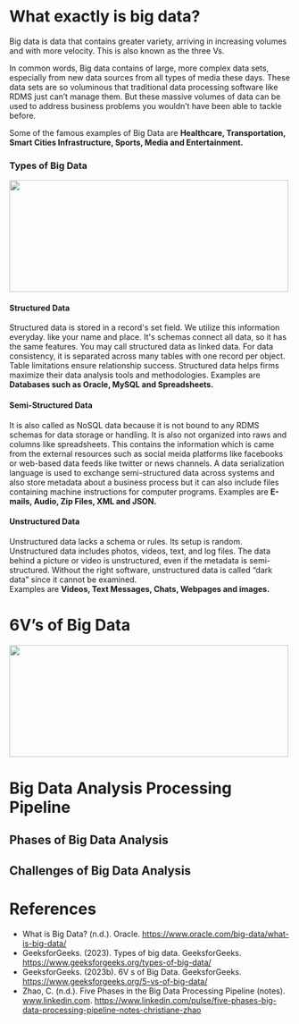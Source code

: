 # What exactly is big data?

Big data is data that contains greater variety, arriving in increasing volumes and with more velocity. This is also known as the three Vs.

In common words, Big data contains of large, more complex data sets, especially from new data sources from all types of media these days. These data sets are so voluminous that traditional data processing software like RDMS just can’t manage them. But these massive volumes of data can be used to address business problems you wouldn’t have been able to tackle before.

Some of the famous examples of Big Data are **Healthcare, Transportation, Smart Cities Infrastructure, Sports, Media and Entertainment.**

### Types of Big Data

<img src="https://github.com/akhil2607/akhil2607/assets/44285279/e2c07e42-80a8-42dc-9f0d-36e86b19775b" width="500" height="200">

#### Structured Data
Structured data is stored in a record's set field. We utilize this information everyday. like your name and place. It's schemas connect all data, so it has the same features. You may call structured data as linked data. For data consistency, it is separated across many tables with one record per object. Table limitations ensure relationship success. Structured data helps firms maximize their data analysis tools and methodologies. 
Examples are **Databases such as Oracle, MySQL and Spreadsheets.**

#### Semi-Structured Data
It is also called as NoSQL data because it is not bound to any RDMS schemas for data storage or handling. It is also not organized into raws and columns like spreadsheets. This contains the information which is came from the external resources such as social meida platforms like facebooks or web-based data feeds like twitter or news channels. A data serialization language is used to exchange semi-structured data across systems and also store metadata about a business process but it can also include files containing machine instructions for computer programs.
Examples are **E-mails, Audio, Zip Files, XML and JSON.**

#### Unstructured Data
Unstructured data lacks a schema or rules. Its setup is random. Unstructured data includes photos, videos, text, and log files. The data behind a picture or video is unstructured, even if the metadata is semi-structured. Without the right software, unstructured data is called “dark data” since it cannot be examined.                                                                                                               
Examples are **Videos, Text Messages, Chats, Webpages and images.**

# 6V’s of Big Data
<img src="https://github.com/akhil2607/akhil2607/assets/44285279/106edaca-b287-4cc7-b078-b4203a071c5d" width="500" height="200">


# Big Data Analysis Processing Pipeline 

## Phases of Big Data Analysis

## Challenges of Big Data Analysis

# References

- What is Big Data? (n.d.). Oracle. https://www.oracle.com/big-data/what-is-big-data/
- GeeksforGeeks. (2023). Types of big data. GeeksforGeeks. https://www.geeksforgeeks.org/types-of-big-data/
- GeeksforGeeks. (2023b). 6V s of Big Data. GeeksforGeeks. https://www.geeksforgeeks.org/5-vs-of-big-data/
- Zhao, C. (n.d.). Five Phases in the Big Data Processing Pipeline (notes). www.linkedin.com. https://www.linkedin.com/pulse/five-phases-big-data-processing-pipeline-notes-christiane-zhao
